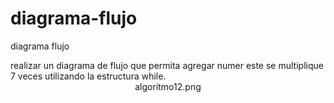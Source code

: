 # diagrama-flujo
diagrama flujo
<HTML>
  realizar un diagrama de flujo que permita agregar numer este se multiplique 7 veces utilizando la estructura while. 
  <CENTER> algoritmo12.png </CENTER>
